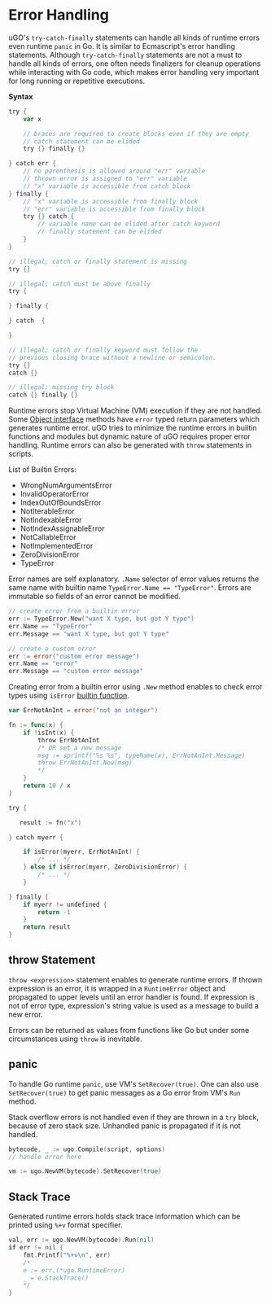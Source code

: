 # Error Handling

uGO's `try-catch-finally` statements can handle all kinds of runtime errors even
runtime `panic` in Go. It is similar to Ecmascript's error handling statements.
Although `try-catch-finally` statements are not a must to handle all kinds of
errors, one often needs finalizers for cleanup operations while interacting with
Go code, which makes error handling very important for long running or
repetitive executions.

**Syntax**

```go
try {
    var x

    // braces are required to create blocks even if they are empty
    // catch statement can be elided
    try {} finally {}

} catch err {
    // no parenthesis is allowed around "err" variable
    // thrown error is assigned to "err" variable
    // "x" variable is accessible from catch block
} finally {
    // "x" variable is accessible from finally block
    // "err" variable is accessible from finally block
    try {} catch {
        // variable name can be elided after catch keyword
        // finally statement can be elided
    }
}
```

```go
// illegal; catch or finally statement is missing
try {}
```

```go
// illegal; catch must be above finally
try {

} finally {

} catch  {

}
```

```go
// illegal; catch or finally keyword must follow the
// previous closing brace without a newline or semicolon.
try {}
catch {}
```

```go
// illegal; missing try block
catch {} finally {}
```

Runtime errors stop Virtual Machine (VM) execution if they are not handled. Some
[Object interface](tutorial.md#interfaces) methods have `error` typed return
parameters which generates runtime error. uGO tries to minimize the runtime
errors in builtin functions and modules but dynamic nature of uGO requires
proper error handling. Runtime errors can also be generated with `throw`
statements in scripts.

List of Builtin Errors:

* WrongNumArgumentsError
* InvalidOperatorError
* IndexOutOfBoundsError
* NotIterableError
* NotIndexableError
* NotIndexAssignableError
* NotCallableError
* NotImplementedError
* ZeroDivisionError
* TypeError

Error names are self explanatory. `.Name` selector of error values returns the
same name with builtin name `TypeError.Name == "TypeError"`. Errors are
immutable so fields of an error cannot be modified.

```go
// create error from a builtin error
err := TypeError.New("want X type, but got Y type")
err.Name == "TypeError"
err.Message == "want X type, but got Y type"
```

```go
// create a custom error
err := error("custom error message")
err.Name == "error"
err.Message == "custom error message"
```

Creating error from a builtin error using `.New` method enables to check error
types using `isError` [builtin function](builtins.md#iserror).

```go
var ErrNotAnInt = error("not an integer")

fn := func(x) {
    if !isInt(x) {
        throw ErrNotAnInt
        /* OR set a new message
        msg := sprintf("%s %s", typeName(x), ErrNotAnInt.Message)
        throw ErrNotAnInt.New(msg)
        */
    }
    return 10 / x
}

try {

   result := fn("x")

} catch myerr {

    if isError(myerr, ErrNotAnInt) {
        /* ... */
    } else if isError(myerr, ZeroDivisionError) {
        /* ... */
    }

} finally {
    if myerr != undefined {
        return -1
    }
    return result
}
```

## throw Statement

`throw <expression>` statement enables to generate runtime errors. If thrown
expression is an error, it is wrapped in a `RuntimeError` object and propagated
to upper levels until an error handler is found. If expression is not of error
type, expression's string value is used as a message to build a new error.

Errors can be returned as values from functions like Go but under some
circumstances using `throw` is inevitable.

## panic

To handle Go runtime `panic`, use VM's `SetRecover(true)`. One can also use
`SetRecover(true)` to get panic messages as a Go error from VM's `Run` method.

Stack overflow errors is not handled even if they are thrown in a `try` block,
because of zero stack size. Unhandled panic is propagated if it is not handled.

```go
bytecode, _ := ugo.Compile(script, options)
// handle error here

vm := ugo.NewVM(bytecode).SetRecover(true)
```

## Stack Trace

Generated runtime errors holds stack trace information which can be printed
using `%+v` format specifier.

```go
val, err := ugo.NewVM(bytecode).Run(nil)
if err != nil {
    fmt.Printf("%+v\n", err)
    /*
    e := err.(*ugo.RuntimeError)
    _ = e.StackTrace()
    */
}
```

